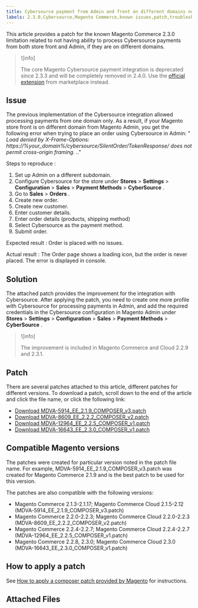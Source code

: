 ```yaml
---
title: Cybersource payment from Admin and front on different domains not processed
labels: 2.3.0,Cybersource,Magento Commerce,known issues,patch,troubleshooting
---
```


This article provides a patch for the known Magento Commerce 2.3.0 limitation related to not having ability to process Cybersource payments from both store front and Admin, if they are on different domains.

>![info]
>
>The core Magento Cybersource payment integration is deprecated since 2.3.3 and will be completely removed in 2.4.0. Use the [official extension](https://marketplace.magento.com/cybersource-global-payment-management.html) from marketplace instead.

## Issue

The previous implementation of the Cybersource integration allowed processing payments from one domain only. As a result, if your Magento store front is on different domain from Magento Admin, you get the following error when trying to place an order using Cybersource in Admin: " *Load denied by X-Frame-Options: https://%your\_domain%/cybersource/SilentOrder/TokenResponse/ does not permit cross-origin framing.* .."

 <span class="wysiwyg-underline">Steps to reproduce</span> :

1. Set up Admin on a different subdomain.
1. Configure Cybersource for the store under **Stores** > **Settings** > **Configuration** > **Sales** > **Payment Methods** > **CyberSource** .
1. Go to **Sales** > **Orders** .
1. Create new order.
1. Create new customer.
1. Enter customer details.
1. Enter order details (products, shipping method)
1. Select Cybersource as the payment method.
1. Submit order.

 <span class="wysiwyg-underline">Expected result</span> : Order is placed with no issues.

 <span class="wysiwyg-underline">Actual result</span> : The Order page shows a loading icon, but the order is never placed. The error is displayed in console.

## Solution

The attached patch provides the improvement for the integration with Cybersource. After applying the patch, you need to create one more profile with Cybersource for processing payments in Admin, and add the required credentials in the Cybersource configuration in Magento Admin under **Stores** > **Settings** > **Configuration** > **Sales** > **Payment Methods** > **CyberSource** .

>![info]
>
>The improvement is included in Magento Commerce and Cloud 2.2.9 and 2.3.1.

## Patch

There are several patches attached to this article, different patches for different versions. To download a patch, scroll down to the end of the article and click the file name, or click the following link:

* [Download MDVA-5914\_EE\_2.1.9\_COMPOSER\_v3.patch](https://support.magento.com/hc/en-us/article_attachments/360026011231/MDVA-5914_EE_2.1.9_COMPOSER_v3.patch)
* [Download MDVA-8609\_EE\_2.2.2\_COMPOSER\_v2.patch](https://support.magento.com/hc/en-us/article_attachments/360026012371/MDVA-8609_EE_2.2.2_COMPOSER_v2.patch)
* [Download MDVA-12964\_EE\_2.2.5\_COMPOSER\_v1.patch](https://support.magento.com/hc/en-us/article_attachments/360026013271/MDVA-12964_EE_2.2.5_COMPOSER_v1.patch)
* [Download MDVA-16643\_EE\_2.3.0\_COMPOSER\_v1.patch](assets/MDVA-16643_EE_2.3.0_COMPOSER_v1.patch)

## Compatible Magento versions

The patches were created for particular version noted in the patch file name. For example, MDVA-5914\_EE\_2.1.9\_COMPOSER\_v3.patch was created for Magento Commerce 2.1.9 and is the best patch to be used for this version.

The patches are also compatible with the following versions:

* Magento Commerce 2.1.3-2.1.17; Magento Commerce Cloud 2.1.5-2.12 (MDVA-5914\_EE\_2.1.9\_COMPOSER\_v3.patch)
* Magento Commerce 2.2.0-2.2.3; Magento Commerce Cloud 2.2.0-2.2.3 (MDVA-8609\_EE\_2.2.2\_COMPOSER\_v2.patch)
* Magento Commerce 2.2.4-2.2.7; Magento Commerce Cloud 2.2.4-2.2.7 (MDVA-12964\_EE\_2.2.5\_COMPOSER\_v1.patch)
* Magento Commerce 2.2.8, 2.3.0; Magento Commerce Cloud 2.3.0 (MDVA-16643\_EE\_2.3.0\_COMPOSER\_v1.patch)

## How to apply a patch

See [How to apply a composer patch provided by Magento](https://support.magento.com/hc/en-us/articles/360028367731) for instructions.

## Attached Files
